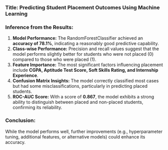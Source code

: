 ### **Title:** Predicting Student Placement Outcomes Using Machine Learning  

### **Inference from the Results:**  
1. **Model Performance:** The RandomForestClassifier achieved an **accuracy of 78.1%**, indicating a reasonably good predictive capability.  
2. **Class-wise Performance:** Precision and recall values suggest that the model performs slightly better for students who were not placed (0) compared to those who were placed (1).  
3. **Feature Importance:** The most significant factors influencing placement include **CGPA, Aptitude Test Score, Soft Skills Rating, and Internship Experience**.  
4. **Confusion Matrix Insights:** The model correctly classified most cases but had some misclassifications, particularly in predicting placed students.  
5. **ROC-AUC Score:** With a score of **0.867**, the model exhibits a strong ability to distinguish between placed and non-placed students, confirming its reliability.  

### **Conclusion:**  
While the model performs well, further improvements (e.g., hyperparameter tuning, additional features, or alternative models) could enhance its accuracy.
